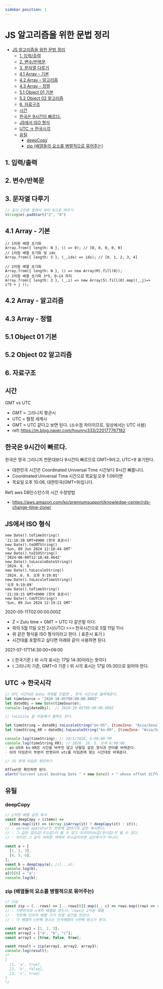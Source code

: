 ```yaml
---
sidebar_position: 1
---
```


# JS 알고리즘을 위한 문법 정리  

- [JS 알고리즘을 위한 문법 정리](#js-알고리즘을-위한-문법-정리)
  - [1. 입력/출력](#1-입력출력)
  - [2. 변수/반복문](#2-변수반복문)
  - [3. 문자열 다루기](#3-문자열-다루기)
  - [4.1 Array - 기본](#41-array---기본)
  - [4.2 Array - 알고리즘](#42-array---알고리즘)
  - [4.3 Array - 정렬](#43-array---정렬)
  - [5.1 Object 01 기본](#51-object-01-기본)
  - [5.2 Object 02 알고리즘](#52-object-02-알고리즘)
  - [6. 자료구조](#6-자료구조)
  - [시간](#시간)
  - [한국은 9시간이 빠르다.](#한국은-9시간이-빠르다)
  - [JS에서 ISO 형식](#js에서-iso-형식)
  - [UTC -\> 한국시각](#utc---한국시각)
  - [유틸](#유틸)
    - [deepCopy](#deepcopy)
    - [zip (배열들의 요소를 병렬적으로 묶어주는)](#zip-배열들의-요소를-병렬적으로-묶어주는)


## 1. 입력/출력 

## 2. 변수/반복문 

## 3. 문자열 다루기   

```js
// 길이 2만큼 앞에서 부터 0으로 채우기
String(e).padStart("2", "0")    
```
## 4.1 Array - 기본   

```Js
// 1차원 배열 초기화
Array.from({ length: N }, () => 0); // [0, 0, 0, 0, 0]
// 1차원 배열 초기화 및 idx
Array.from({ length: 5 }, (_,idx) => idx); // [0, 1, 2, 3, 4]

// 2차원 배열 초기화
Array.from({ length: N }, () => new Array(M).fill(0));
// 2차원 배열 초기화 3*5, 0~14 까지  
Array.from({ length: 3 }, (_,i) => new Array(5).fill(0).map((_,j)=> i*5 + j ));

```

## 4.2 Array - 알고리즘   
## 4.3 Array - 정렬  
## 5.1 Object 01 기본 
## 5.2 Object 02 알고리즘   
## 6. 자료구조  

## 시간 

GMT vs UTC  
- GMT = 그리니치 평균시  
- UTC = 협정 세계시  
- GMT = UTC 같다고 보면 된다. (소수점 차이이므로, 일상에서는 UTC 사용)
- ref) https://m.blog.naver.com/hyunny333/220177767182 

## 한국은 9시간이 빠르다.  

한국은 영국 그리니치 천문대보다 9시간이 빠르므로 
GMT+9라고, UTC+9 표기한다. 

- 대한민국 시간은 Coordinated Universal Time 시간보다 9시간 빠릅니다. 
- Coordinated Universal Time 시간으로 목요일 오후 1:06이면 
- 목요일 오후 10:06, 대한민국(GMT+9)입니다. 

Ref) aws DB인스턴스의 시간 수정방법 
- https://aws.amazon.com/ko/premiumsupport/knowledge-center/rds-change-time-zone/ 

## JS에서 ISO 형식  

```
new Date().toTimeString()
'21:18:39 GMT+0900 (한국 표준시)'
new Date().toGMTString()
'Sun, 09 Jun 2024 12:18:44 GMT'
new Date().toISOString()
'2024-06-09T12:18:48.464Z'
new Date().toLocaleDateString()
'2024. 6. 9.'
new Date().toLocaleString()
'2024. 6. 9. 오후 9:19:01'
new Date().toLocaleTimeString()
'오후 9:19:09'
new Date().toTimeString()
'21:19:15 GMT+0900 (한국 표준시)'
new Date().toUTCString()
'Sun, 09 Jun 2024 12:19:21 GMT'
```

2020-05-11T02:00:00.000Z
- Z = Zulu time = GMT = UTC 다 같은말 이다.  
- 위의 5월 11일 오전 2시(UTC) >>> 한국시간으로 5월 11일 11시 
- 위 같은 형식을 ISO 형식이라고 한다. ( 표준시 표기 )  
- 시간대를 포함하고 싶다면 아래와 같이 사용하면 된다.  

2021-07-17T14:30:00+09:00 
- ( 한국기준 ) 위 시각 표시는 17일 14:30이라는 뜻이다  
- ( 그리니치 기준, GMT+0 기준 ) 위 시각 표시는 17일 05:30으로 읽어야 한다.   


## UTC -> 한국시각 

```js
// UTC 시간대로 Date 객체를 만들면 , 한국 시간으로 출력해준다. 
let timeSource = "2020-10-05T09:00:00.000Z" 
let dateObj = new Date(timeSource); 
console.log(dateObj);  // 2020-10-05T09:00:00.000Z 

// toLocale 을 이용해서 출력도 된다. 

let timeString = dateObj.toLocaleString("en-US", {timeZone: "Asia/Seoul"}); 
let timeString_KR = dateObj.toLocaleString("ko-KR", {timeZone: "Asia/Seoul"}); 

console.log(timeString); // 10/5/2020, 6:00:00 PM 
console.log(timeString_KR); // 2020. 10. 5. 오후 6:00:00 
- en-US와 ko-KR은 시간을 바꾸진 않고 년월일 같은 형식과 언어를 바꿔준다. 
- 뒤의 타임존이 부분이 반영되어 utc를 타임존에 맞는 시간대로 바꿔준다. 

// JS 현재 타임존 확인하기  

Offset만 확인하면 된다. 
alert("Current Local Desktop Date " + new Date() + " whose offset difference is " + new Date().getTimezoneOffset() + " mins from UTC"); 

```


## 유틸    

### deepCopy  

```js
// 2차원 배열 깊은 복사
const deepCopy = (items) =>
  items.map((it) => (Array.isArray(it) ? deepCopy(it) : it));
// - spread operator는 첫번째 껍대기의 값만 복사한다.
// - 그 값은 참조값(주소값)이 될 수 있고 프리미티브값(원시값)이 될 수 있다.
// - 하지만 그 값이 어떠한 객체의 주소값이라면 깊은복사가 아니다.

const a = [
  [1, 2, 3],
  [4, 5, 6],
];
const b = deepCopy(a); //[...a];
console.log(b);
a[0][0] = "a";
console.log(b);
```

### zip (배열들의 요소를 병렬적으로 묶어주는)  

```js
// zip
const zip = (...rows) => [...rows[0]].map((_, c) => rows.map((row) => row[c]));
// - 가변인자로 n개의 배열을 받는다. rows는 2차원 배열
// - 첫번째 인자의 배열 크기 만큼 공간을 만든다.
// - 각 배열의 n번째 원소는 인자배열의 n번째 원소가 된다.

const array1 = [1, 2, 3];
const array2 = ["a", "b", "c"];
const array3 = [true, false, true];

const result = zip(array1, array2, array3);
console.log(result);
/*
[
  [1, 'a', true],
  [2, 'b', false],
  [3, 'c', true]
]
*/

```